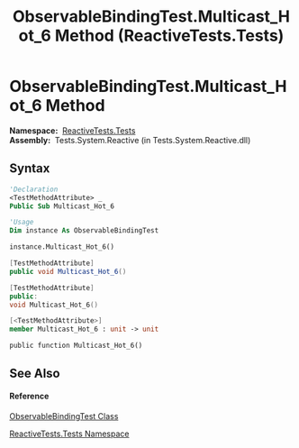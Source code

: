 ﻿---
title: ObservableBindingTest.Multicast_Hot_6 Method  (ReactiveTests.Tests)
TOCTitle: Multicast_Hot_6 Method
ms:assetid: M:ReactiveTests.Tests.ObservableBindingTest.Multicast_Hot_6
ms:mtpsurl: https://msdn.microsoft.com/en-us/library/reactivetests.tests.observablebindingtest.multicast_hot_6(v=VS.103)
ms:contentKeyID: 36620913
ms.date: 06/28/2011
mtps_version: v=VS.103
f1_keywords:
- ReactiveTests.Tests.ObservableBindingTest.Multicast_Hot_6
dev_langs:
- CSharp
- JScript
- VB
- FSharp
- c++
---

# ObservableBindingTest.Multicast\_Hot\_6 Method

**Namespace:**  [ReactiveTests.Tests](hh289046\(v=vs.103\).md)  
**Assembly:**  Tests.System.Reactive (in Tests.System.Reactive.dll)

## Syntax

``` vb
'Declaration
<TestMethodAttribute> _
Public Sub Multicast_Hot_6
```

``` vb
'Usage
Dim instance As ObservableBindingTest

instance.Multicast_Hot_6()
```

``` csharp
[TestMethodAttribute]
public void Multicast_Hot_6()
```

``` c++
[TestMethodAttribute]
public:
void Multicast_Hot_6()
```

``` fsharp
[<TestMethodAttribute>]
member Multicast_Hot_6 : unit -> unit 
```

``` jscript
public function Multicast_Hot_6()
```

## See Also

#### Reference

[ObservableBindingTest Class](hh303616\(v=vs.103\).md)

[ReactiveTests.Tests Namespace](hh289046\(v=vs.103\).md)

